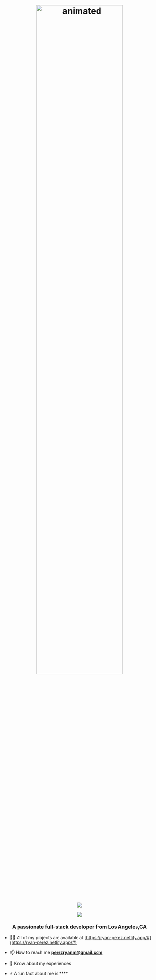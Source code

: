 <h1 align="center"><img  width=75% height=75% src="https://user-images.githubusercontent.com/100801498/176010555-fbfe752a-1d5e-41c4-b0f8-9b73bdfd0bca.gif" alt="animated" /></h1>



<p align="center">
  <img align="center" src="https://github-readme-stats-six-delta-16.vercel.app/api?username=Ryan-Perez&show_icons=true&theme=cobalt&hide_border=true" />
</p>
<p align="center">
  <img align="center" src="https://github-readme-stats-six-delta-16.vercel.app/api/top-langs/?username=Ryan-Perez&theme=cobalt&hide_border=true&layout=compact" />
</p>

<h3 align="center">A passionate full-stack developer from Los Angeles,CA</h3>

- 👨‍💻 All of my projects are available at [https://ryan-perez.netlify.app/#](https://ryan-perez.netlify.app/#)

- 📫 How to reach me **perezryanm@gmail.com**

- 📄 Know about my experiences []()

- ⚡ A fun fact about me is ****
